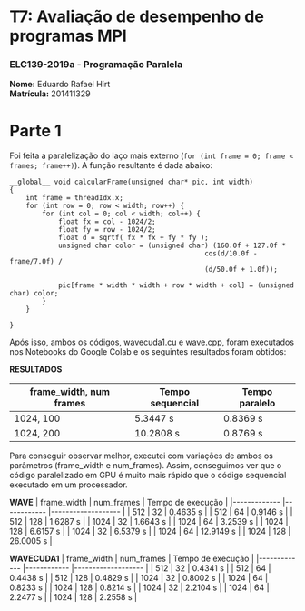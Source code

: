 # T7: Avaliação de desempenho de programas MPI

### ELC139-2019a - Programação Paralela

**Nome:** Eduardo Rafael Hirt <br/>
**Matrícula:** 201411329

# Parte 1

Foi feita a paralelização do laço mais externo (`for (int frame = 0; frame < frames; frame++)`). A função resultante é dada abaixo:

```
__global__ void calcularFrame(unsigned char* pic, int width)
{
    int frame = threadIdx.x;
    for (int row = 0; row < width; row++) {
        for (int col = 0; col < width; col++) {
            float fx = col - 1024/2;
            float fy = row - 1024/2;
            float d = sqrtf( fx * fx + fy * fy );
            unsigned char color = (unsigned char) (160.0f + 127.0f *
                                                cos(d/10.0f - frame/7.0f) /
                                                (d/50.0f + 1.0f));

            pic[frame * width * width + row * width + col] = (unsigned char) color;
        }
    }
    
}
```
Após isso, ambos os códigos, [wavecuda1.cu](/wave/wavecuda1.cu) e [wave.cpp](/wave/wave.cpp), foram executados nos Notebooks do Google Colab e os seguintes resultados foram obtidos:

**RESULTADOS**

| frame_width, num frames 	| Tempo sequencial 	| Tempo paralelo 	|
|-------------------------	|------------------	|----------------	|
| 1024, 100               	| 5.3447 s         	| 0.8369 s       	|
| 1024, 200               	| 10.2808 s        	| 0.8769 s       	|


Para conseguir observar melhor, executei com variações de ambos os parâmetros (frame_width e num_frames). Assim, conseguimos ver que o código paralelizado em GPU é muito mais rápido que o código sequencial executado em um processador.

**WAVE**
| frame_width 	| num_frames 	| Tempo de execução 	|
|-------------	|------------	|-------------------	|
| 512         	| 32         	| 0.4635 s          	|
| 512         	| 64         	| 0.9146 s          	|
| 512         	| 128        	| 1.6287 s          	|
| 1024        	| 32         	| 1.6643 s          	|
| 1024        	| 64         	| 3.2539 s          	|
| 1024        	| 128        	| 6.6157 s          	|
| 1024        	| 32         	| 6.5379 s          	|
| 1024        	| 64         	| 12.9149 s         	|
| 1024        	| 128        	| 26.0005 s         	|


**WAVECUDA1**
| frame_width 	| num_frames 	| Tempo de execução 	|
|-------------	|------------	|-------------------	|
| 512         	| 32         	| 0.4341 s          	|
| 512         	| 64         	| 0.4438 s          	|
| 512         	| 128        	| 0.4829 s          	|
| 1024        	| 32         	| 0.8002 s          	|
| 1024        	| 64         	| 0.8233 s          	|
| 1024        	| 128        	| 0.8214 s          	|
| 1024        	| 32         	| 2.2104 s          	|
| 1024        	| 64         	| 2.2477 s          	|
| 1024        	| 128        	| 2.2558 s          	|
